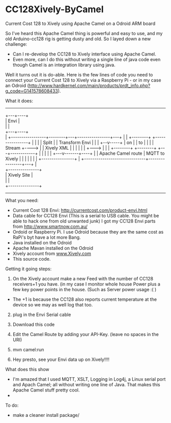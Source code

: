 # CC128Xively-ByCamel
Current Cost 128 to Xively using Apache Camel on a Odroid ARM board

So I've heard this Apache Camel thing is powerful and easy to use, and my old Arduino-cc128 rig is getting dusty and old. So I layed down a new challenge: 

* Can I re-develop the CC128 to Xively interface using Apache Camel.  
* Even more, can I do this without writing a single line of java code even though Camel is an integration library using java.

Well it turns out it is do-able. Here is the few lines of code you need to connect your Current Cost 128 to Xively via a Raspberry Pi - or in my case an Odroid (http://www.hardkernel.com/main/products/prdt_info.php?g_code=G141578608433).

What it does:
____
   +---+----+                                        
   | Envi   |                                        
   |        |                                        
   +---+----+                                        
       | 
+-----------------+--------+---+----------------+---+
|      |          +--------+   +----------------+   |
|      |          | Split  |   | Transform Envi |   |
|   +--v-----+    | on     |   | to             |   |
|   | Stream +----> <msg>  |   | Xively XML     |   |
|   |        |    |        +--->                |   |
|   +--------+    +--------+   +---+------------+   |
|                                  |                |
|                              +---v-------+----+   |
|  Apache Camel route          | MQTT to Xively |   |
|                              |                |   |
|                              +----------------+   |
+------------------------------+----------------+---+
                               |                 
                               +---------------+     
                               | Xively Site   |     
                               |               |     
                               +---------------+     
____


What you need:
* Current Cost 128 Envi:  http://currentcost.com/product-envi.html  
* Data cable for CC128 Envi (This is a serial to USB cable. You might be able to hack one from old unwanted junk)
  I got my CC128 Envi parts from http://www.smartnow.com.au/ 
* Ordoid or Raspberry Pi.  I use Odroid because they are the same cost as RaPi's byt have a lot more Bang.
* Java installed on the Odroid
* Apache Mavan installed on the Odroid
* Xively account from www.Xively.com
* This source code.

Getting it going steps:

1) On the Xively account make a new Feed with the number of CC128 receivers+1 you have. (in my case I monitor whole house Power plus a few key power points in the house. (Such as Server power usage :(  )
* The +1 is because the CC128 also reports current temperature at the device so we may as well log that too.

2) plug in the Envi Serial cable

3) Download this code

4) Edit the Camel Route by adding your API-Key.  (leave no spaces in the URI)

5) mvn camel:run

6) Hey presto, see your Envi data up on Xively!!!!



What does this show
* I'm amazed that I used MQTT, XSLT, Logging in Log4j, a Linux serial port and Apach Camel; all without writing one line of Java. That makes this Apache Camel stuff pretty cool.
* 


To do:
* make a cleaner install package/
